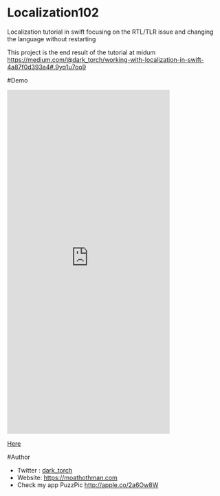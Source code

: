 # Localization102
Localization tutorial in swift focusing on the RTL/TLR issue and changing the language without restarting

This  project is the end result of the tutorial at midum
https://medium.com/@dark_torch/working-with-localization-in-swift-4a87f0d393a4#.9yq1u7oo9


#Demo

<iframe src="https://appetize.io/embed/3n0gub76cteka51xtkg3f0jqjc?device=iphone5s&scale=100&autoplay=false&orientation=portrait&deviceColor=black" width="378px" height="800px" frameborder="0" scrolling="no"></iframe>

[Here](https://appetize.io/embed/3n0gub76cteka51xtkg3f0jqjc?device=iphone5s&scale=75&orientation=portrait&osVersion=9.2)

#Author 
 * Twitter : [dark_torch](https://twitter.com/dark_torch)
 * Website: https://moathothman.com
 * Check my app PuzzPic http://apple.co/2a6Ow8W
	
